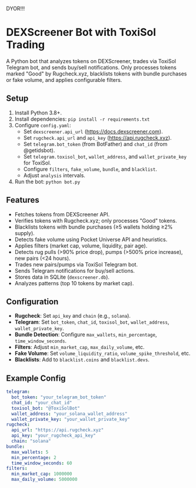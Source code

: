 DYOR!!!
# DEXScreener Bot with ToxiSol Trading

A Python bot that analyzes tokens on DEXScreener, trades via ToxiSol Telegram bot, and sends buy/sell notifications. Only processes tokens marked "Good" by Rugcheck.xyz, blacklists tokens with bundle purchases or fake volume, and applies configurable filters.

## Setup
1. Install Python 3.8+.
2. Install dependencies: `pip install -r requirements.txt`
3. Configure `config.yaml`:
   - Set `dexscreener.api_url` (https://docs.dexscreener.com).
   - Set `rugcheck.api_url` and `api_key` (https://api.rugcheck.xyz).
   - Set `telegram.bot_token` (from BotFather) and `chat_id` (from @getidsbot).
   - Set `telegram.toxisol_bot`, `wallet_address`, and `wallet_private_key` for ToxiSol.
   - Configure `filters`, `fake_volume`, `bundle`, and `blacklist`.
   - Adjust `analysis` intervals.
4. Run the bot: `python bot.py`

## Features
- Fetches tokens from DEXScreener API.
- Verifies tokens with Rugcheck.xyz; only processes "Good" tokens.
- Blacklists tokens with bundle purchases (≥5 wallets holding ≥2% supply).
- Detects fake volume using Pocket Universe API and heuristics.
- Applies filters (market cap, volume, liquidity, pair age).
- Detects rug pulls (>90% price drop), pumps (>500% price increase), new pairs (<24 hours).
- Trades new pairs/pumps via ToxiSol Telegram bot.
- Sends Telegram notifications for buy/sell actions.
- Stores data in SQLite (`dexscreener.db`).
- Analyzes patterns (top 10 tokens by market cap).

## Configuration
- **Rugcheck**: Set `api_key` and `chain` (e.g., `solana`).
- **Telegram**: Set `bot_token`, `chat_id`, `toxisol_bot`, `wallet_address`, `wallet_private_key`.
- **Bundle Detection**: Configure `max_wallets`, `min_percentage`, `time_window_seconds`.
- **Filters**: Adjust `min_market_cap`, `max_daily_volume`, etc.
- **Fake Volume**: Set `volume_liquidity_ratio`, `volume_spike_threshold`, etc.
- **Blacklists**: Add to `blacklist.coins` and `blacklist.devs`.

## Example Config
```yaml
telegram:
  bot_token: "your_telegram_bot_token"
  chat_id: "your_chat_id"
  toxisol_bot: "@ToxiSolBot"
  wallet_address: "your_solana_wallet_address"
  wallet_private_key: "your_wallet_private_key"
rugcheck:
  api_url: "https://api.rugcheck.xyz"
  api_key: "your_rugcheck_api_key"
  chain: "solana"
bundle:
  max_wallets: 5
  min_percentage: 2
  time_window_seconds: 60
filters:
  min_market_cap: 1000000
  max_daily_volume: 5000000
